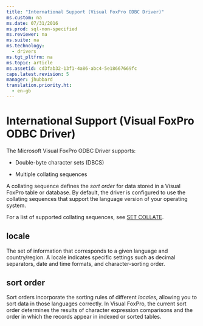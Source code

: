 ```yaml
---
title: "International Support (Visual FoxPro ODBC Driver)"
ms.custom: na
ms.date: 07/31/2016
ms.prod: sql-non-specified
ms.reviewer: na
ms.suite: na
ms.technology: 
  - drivers
ms.tgt_pltfrm: na
ms.topic: article
ms.assetid: cd3fab32-13f1-4a86-abc4-5e18667669fc
caps.latest.revision: 5
manager: jhubbard
translation.priority.ht: 
  - en-gb
---
```

# International Support (Visual FoxPro ODBC Driver)
The Microsoft Visual FoxPro ODBC Driver supports:  
  
-   Double-byte character sets (DBCS)  
  
-   Multiple collating sequences  
  
 A collating sequence defines the *sort order* for data stored in a Visual FoxPro table or database. By default, the driver is configured to use the collating sequences that support the language version of your operating system.  
  
 For a list of supported collating sequences, see [SET COLLATE](../content/SET-COLLATE-Command.md).  
  
## locale  
 The set of information that corresponds to a given language and country/region. A locale indicates specific settings such as decimal separators, date and time formats, and character-sorting order.  
  
## sort order  
 Sort orders incorporate the sorting rules of different *locale*s, allowing you to sort data in those languages correctly. In Visual FoxPro, the current sort order determines the results of character expression comparisons and the order in which the records appear in indexed or sorted tables.